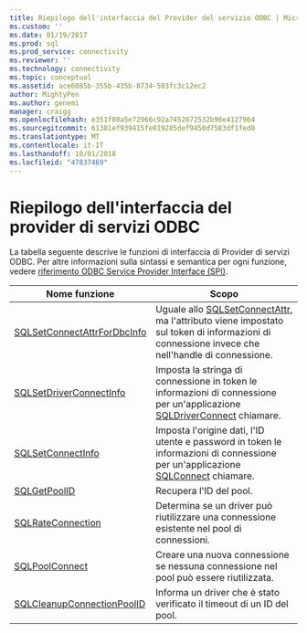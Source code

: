 ```yaml
---
title: Riepilogo dell'interfaccia del Provider del servizio ODBC | Microsoft Docs
ms.custom: ''
ms.date: 01/19/2017
ms.prod: sql
ms.prod_service: connectivity
ms.reviewer: ''
ms.technology: connectivity
ms.topic: conceptual
ms.assetid: ace6085b-355b-435b-8734-503fc3c12ec2
author: MightyPen
ms.author: genemi
manager: craigg
ms.openlocfilehash: e351f08a5e72966c92a7452872532b90e4127964
ms.sourcegitcommit: 61381ef939415fe019285def9450d7583df1fed0
ms.translationtype: MT
ms.contentlocale: it-IT
ms.lasthandoff: 10/01/2018
ms.locfileid: "47837469"
---
```

# <a name="odbc-service-provider-interface-summary"></a>Riepilogo dell'interfaccia del provider di servizi ODBC
La tabella seguente descrive le funzioni di interfaccia di Provider di servizi ODBC. Per altre informazioni sulla sintassi e semantica per ogni funzione, vedere [riferimento ODBC Service Provider Interface (SPI)](../../../odbc/reference/syntax/odbc-service-provider-interface-spi-reference.md).  
  
|Nome funzione|Scopo|  
|-------------------|-------------|  
|[SQLSetConnectAttrForDbcInfo](../../../odbc/reference/syntax/sqldatasourcetodriver-function.md)|Uguale allo [SQLSetConnectAttr](../../../odbc/reference/syntax/sqlsetconnectattr-function.md), ma l'attributo viene impostato sul token di informazioni di connessione invece che nell'handle di connessione.|  
|[SQLSetDriverConnectInfo](../../../odbc/reference/syntax/sqldrivertodatasource-function.md)|Imposta la stringa di connessione in token le informazioni di connessione per un'applicazione [SQLDriverConnect](../../../odbc/reference/syntax/sqldriverconnect-function.md) chiamare.|  
|[SQLSetConnectInfo](../../../odbc/reference/syntax/sqldatasourcetodriver-function.md)|Imposta l'origine dati, l'ID utente e password in token le informazioni di connessione per un'applicazione [SQLConnect](../../../odbc/reference/syntax/sqlconnect-function.md) chiamare.|  
|[SQLGetPoolID](../../../odbc/reference/syntax/sqldatasourcetodriver-function.md)|Recupera l'ID del pool.|  
|[SQLRateConnection](../../../odbc/reference/syntax/sqldatasourcetodriver-function.md)|Determina se un driver può riutilizzare una connessione esistente nel pool di connessioni.|  
|[SQLPoolConnect](../../../odbc/reference/syntax/sqldatasourcetodriver-function.md)|Creare una nuova connessione se nessuna connessione nel pool può essere riutilizzata.|  
|[SQLCleanupConnectionPoolID](../../../odbc/reference/syntax/sqldatasourcetodriver-function.md)|Informa un driver che è stato verificato il timeout di un ID del pool.|
